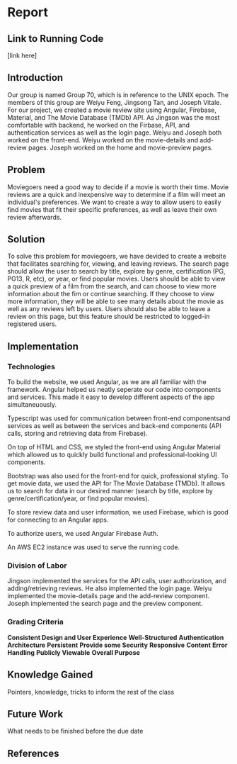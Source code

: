 # Report

## Link to Running Code
[link here]

## Introduction
Our group is named Group 70, which is in reference to the UNIX epoch. The members of this group are Weiyu Feng, Jingsong Tan, and Joseph Vitale. For our project, we created a movie review site using Angular, Firebase, Material, and The Movie Database (TMDb) API. As Jingson was the most comfortable with backend, he worked on the Firbase, API, and authentication services as well as the login page. Weiyu and Joseph both worked on the front-end. Weiyu worked on the movie-details and add-review pages. Joseph worked on the home and movie-preview pages.

## Problem
Moviegoers need a good way to decide if a movie is worth their time. Movie reviews are a quick and inexpensive way to determine if a film will meet an individual's preferences. We want to create a way to allow users to easily find movies that fit their specific preferences, as well as leave their own review afterwards. 

## Solution
To solve this problem for moviegoers, we have devided to create a website that facilitates searching for, viewing, and leaving reviews. The search page should allow the user to search by title, explore by genre, certification (PG, PG13, R, etc), or year, or find popular movies. Users should be able to view a quick preview of a film from the search, and can choose to view more information about the fim or continue searching. If they choose to view more information, they will be able to see many details about the movie as well as any reviews left by users. Users should also be able to leave a review on this page, but this feature should be restricted to logged-in registered users.

## Implementation
### Technologies
To build the website, we used Angular, as we are all familiar with the framework. Angular helped us neatly seperate our code into components and services. This made it easy to develop different aspects of the app simultaneuously. 

Typescript was used for communication between front-end componentsand services as well as between the services and back-end components (API calls, storing and retrieving data from Firebase). 

On top of HTML and CSS, we styled the front-end using Angular Material which allowed us to quickly build functional and professional-looking UI components.

Bootstrap was also used for the front-end for quick, professional styling. 
To get movie data, we used the API for The Movie Database (TMDb). It allows us to search for data in our desired manner (search by title, explore by genre/certification/year, or find popular movies). 

To store review data and user information, we used Firebase, which is good for connecting to an Angular apps. 

To authorize users, we used Angular Firebase Auth. 

An AWS EC2 instance was used to serve the running code. 

### Division of Labor
Jingson implemented the services for the API calls, user authorization, and adding/retrieving reviews. He also implemented the login page. Weiyu implemented the movie-details page and the add-review component. Joseph implemented the search page and the preview component. 

### Grading Criteria
**Consistent Design and User Experience** 
**Well-Structured**
**Authentication**
**Architecture**
**Persistent**
**Provide some Security**
**Responsive**
**Content**
**Error Handling**
**Publicly Viewable**
**Overall Purpose**

## Knowledge Gained
Pointers, knowledge, tricks to inform the rest of the class

## Future Work
What needs to be finished before the due date

## References
